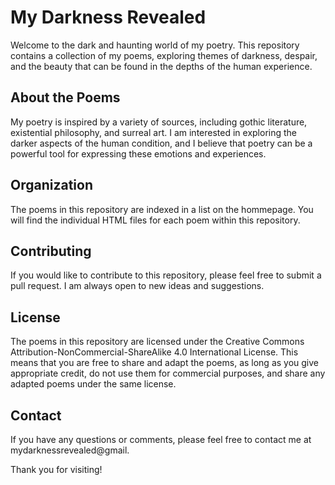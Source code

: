 # My Darkness Revealed

Welcome to the dark and haunting world of my poetry. This repository contains a collection of my poems, exploring themes of darkness, despair, and the beauty that can be found in the depths of the human experience.

## About the Poems

My poetry is inspired by a variety of sources, including gothic literature, existential philosophy, and surreal art. I am interested in exploring the darker aspects of the human condition, and I believe that poetry can be a powerful tool for expressing these emotions and experiences.

## Organization

The poems in this repository are indexed in a list on the hommepage. You will find the individual HTML files for each poem within this repository.

## Contributing

If you would like to contribute to this repository, please feel free to submit a pull request. I am always open to new ideas and suggestions.

## License

The poems in this repository are licensed under the Creative Commons Attribution-NonCommercial-ShareAlike 4.0 International License. This means that you are free to share and adapt the poems, as long as you give appropriate credit, do not use them for commercial purposes, and share any adapted poems under the same license.

## Contact

If you have any questions or comments, please feel free to contact me at mydarknessrevealed@gmail.

Thank you for visiting!

